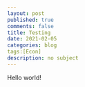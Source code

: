 ```yaml
---
layout: post
published: true
comments: false
title: Testing
date: 2021-02-05
categories: blog
tags:[Econ]
description: no subject
---
```


Hello world!
